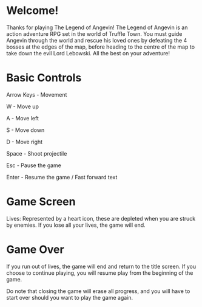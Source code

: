 # Welcome!

Thanks for playing The Legend of Angevin! The Legend of Angevin is an action adventure RPG set in the world of Truffle Town. You must guide Angevin through the world and rescue his loved ones by defeating the 4 bosses at the edges of the map, before heading to the centre of the map to take down the evil Lord Lebowski. All the best on your adventure!

# Basic Controls

Arrow Keys - Movement

W - Move up

A - Move left

S - Move down

D - Move right

Space - Shoot projectile

Esc - Pause the game

Enter - Resume the game / Fast forward text

# Game Screen

Lives: Represented by a heart icon, these are depleted when you are struck by enemies. If you lose all your lives, the game will end.

# Game Over

If you run out of lives, the game will end and return to the title screen. If you choose to continue playing, you will resume play from the beginning of the game.

Do note that closing the game will erase all progress, and you will have to start over should you want to play the game again.

